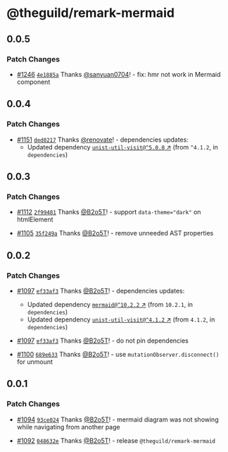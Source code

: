 # @theguild/remark-mermaid

## 0.0.5

### Patch Changes

- [#1246](https://github.com/the-guild-org/docs/pull/1246)
  [`4e1885a`](https://github.com/the-guild-org/docs/commit/4e1885ac85392847c912aa55eb411f6aa8dff258)
  Thanks [@sanyuan0704](https://github.com/sanyuan0704)! - fix: hmr not work in Mermaid component

## 0.0.4

### Patch Changes

- [#1151](https://github.com/the-guild-org/docs/pull/1151)
  [`ded0217`](https://github.com/the-guild-org/docs/commit/ded0217953ea3d430a87db4349a4f199ad6de63a)
  Thanks [@renovate](https://github.com/apps/renovate)! - dependencies updates:
  - Updated dependency
    [`unist-util-visit@^5.0.0` ↗︎](https://www.npmjs.com/package/unist-util-visit/v/5.0.0) (from
    `^4.1.2`, in `dependencies`)

## 0.0.3

### Patch Changes

- [#1112](https://github.com/the-guild-org/docs/pull/1112)
  [`2f99481`](https://github.com/the-guild-org/docs/commit/2f99481e490dac65e36664076d9816cd7fa570da)
  Thanks [@B2o5T](https://github.com/B2o5T)! - support `data-theme="dark"` on htmlElement

- [#1105](https://github.com/the-guild-org/docs/pull/1105)
  [`35f249a`](https://github.com/the-guild-org/docs/commit/35f249a4dd0803596afd34cd450a682b5f625557)
  Thanks [@B2o5T](https://github.com/B2o5T)! - remove unneeded AST properties

## 0.0.2

### Patch Changes

- [#1097](https://github.com/the-guild-org/docs/pull/1097)
  [`ef33af3`](https://github.com/the-guild-org/docs/commit/ef33af3e62ccf2431f165527d6acb5b92be095a0)
  Thanks [@B2o5T](https://github.com/B2o5T)! - dependencies updates:

  - Updated dependency [`mermaid@^10.2.2` ↗︎](https://www.npmjs.com/package/mermaid/v/10.2.2) (from
    `10.2.1`, in `dependencies`)
  - Updated dependency
    [`unist-util-visit@^4.1.2` ↗︎](https://www.npmjs.com/package/unist-util-visit/v/4.1.2) (from
    `4.1.2`, in `dependencies`)

- [#1097](https://github.com/the-guild-org/docs/pull/1097)
  [`ef33af3`](https://github.com/the-guild-org/docs/commit/ef33af3e62ccf2431f165527d6acb5b92be095a0)
  Thanks [@B2o5T](https://github.com/B2o5T)! - do not pin dependencies

- [#1100](https://github.com/the-guild-org/docs/pull/1100)
  [`689e633`](https://github.com/the-guild-org/docs/commit/689e6337a33e2f614c2652d558c02822f1bee083)
  Thanks [@B2o5T](https://github.com/B2o5T)! - use `mutationObserver.disconnect()` for unmount

## 0.0.1

### Patch Changes

- [#1094](https://github.com/the-guild-org/docs/pull/1094)
  [`93ce024`](https://github.com/the-guild-org/docs/commit/93ce0245253a0ef225fb2dd95dd6cc4c7c239dc9)
  Thanks [@B2o5T](https://github.com/B2o5T)! - mermaid diagram was not showing while navigating from
  another page

- [#1092](https://github.com/the-guild-org/docs/pull/1092)
  [`048632e`](https://github.com/the-guild-org/docs/commit/048632e8be651a4c5f4a2d6ec0d32e4b6942aa35)
  Thanks [@B2o5T](https://github.com/B2o5T)! - release `@theguild/remark-mermaid`
